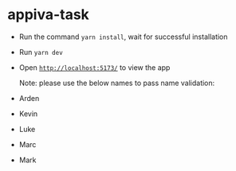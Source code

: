 # appiva-task

- Run the command `yarn install`, wait for successful installation
- Run `yarn dev`
- Open [`http://localhost:5173/`](http://localhost:5173/) to view the app

  Note: please use the below names to pass name validation:
- Arden
- Kevin
- Luke
- Marc
- Mark
